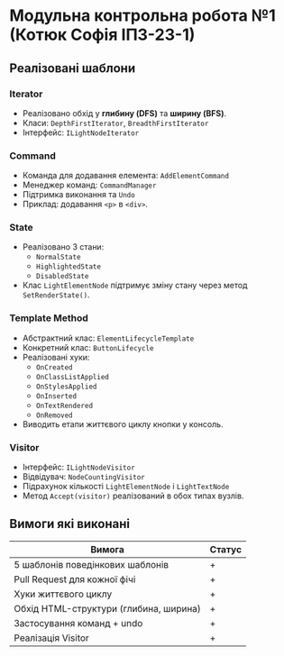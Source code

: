 # Модульна контрольна робота №1 (Котюк Софія ІПЗ-23-1)

## Реалізовані шаблони

### Iterator 
- Реалізовано обхід у **глибину (DFS)** та **ширину (BFS)**.
- Класи: `DepthFirstIterator`, `BreadthFirstIterator`
- Інтерфейс: `ILightNodeIterator`

### Command 
- Команда для додавання елемента: `AddElementCommand`
- Менеджер команд: `CommandManager`
- Підтримка виконання та `Undo`
- Приклад: додавання `<p>` в `<div>`.

### State 
- Реалізовано 3 стани:
  - `NormalState`
  - `HighlightedState`
  - `DisabledState`
- Клас `LightElementNode` підтримує зміну стану через метод `SetRenderState()`.

### Template Method 
- Абстрактний клас: `ElementLifecycleTemplate`
- Конкретний клас: `ButtonLifecycle`
- Реалізовані хуки:
  - `OnCreated`
  - `OnClassListApplied`
  - `OnStylesApplied`
  - `OnInserted`
  - `OnTextRendered`
  - `OnRemoved`
- Виводить етапи життєвого циклу кнопки у консоль.

### Visitor 
- Інтерфейс: `ILightNodeVisitor`
- Відвідувач: `NodeCountingVisitor`
- Підрахунок кількості `LightElementNode` і `LightTextNode`
- Метод `Accept(visitor)` реалізований в обох типах вузлів.


## Вимоги які виконані
| Вимога                                   | Статус |
|-----------------------------------------|--------|
| 5 шаблонів поведінкових шаблонів        | +     |
| Pull Request для кожної фічі            | +    |
| Хуки життєвого циклу                    | +    |
| Обхід HTML-структури (глибина, ширина)  | +     |
| Застосування команд + undo              | +     |
| Реалізація Visitor                      | +     |
